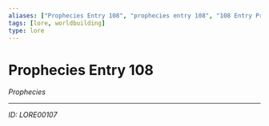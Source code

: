 ```yaml
---
aliases: ["Prophecies Entry 108", "prophecies entry 108", "108 Entry Prophecies"]
tags: [lore, worldbuilding]
type: lore
---
```


# Prophecies Entry 108

*Prophecies*

---
*ID: LORE00107*
